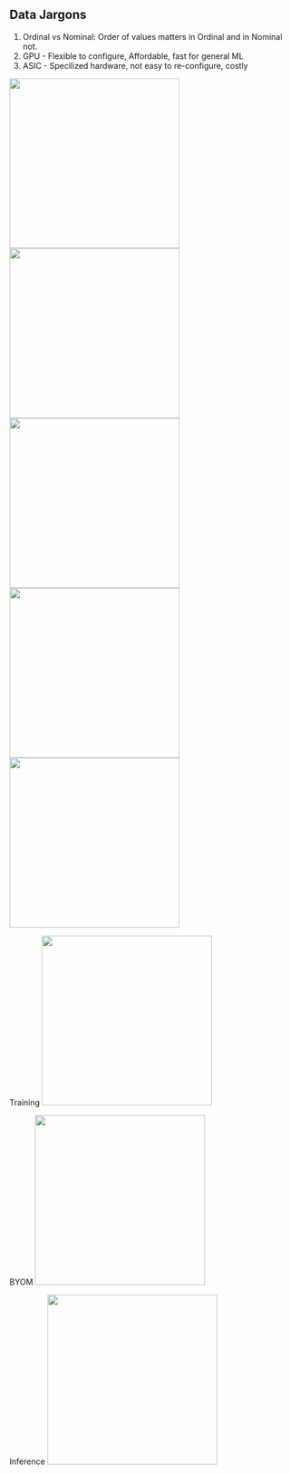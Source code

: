 ## Data Jargons

1. Ordinal vs Nominal: Order of values matters in Ordinal and in Nominal not.
2. GPU - Flexible to configure, Affordable, fast for general ML
3. ASIC - Specilized hardware, not easy to re-configure, costly

<img src="https://i.imgur.com/mpPegac.png" height="300" />
<img src="https://i.imgur.com/HcIqfti.png" height="300" />
<img src="https://i.imgur.com/WBBTbQx.png" height="300" />

<img src="https://i.imgur.com/SJlB0Xl.png" height="300" />

<img src="https://i.imgur.com/GdZl9PW.png" height="300" />

Training
<img src="https://i.imgur.com/GdZl9PW.png" height="300" />

BYOM
<img src="https://i.imgur.com/k5kM1WO.png" height="300" />
 
 Inference
<img src="https://i.imgur.com/k5kM1WO.png" height="300" />
